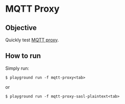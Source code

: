 # MQTT Proxy



## Objective

Quickly test [MQTT proxy](https://docs.confluent.io/platform/current/kafka-mqtt/intro.html).


## How to run

Simply run:

```
$ playground run -f mqtt-proxy<tab>
```

or 

```
$ playground run -f mqtt-proxy-sasl-plaintext<tab>
```